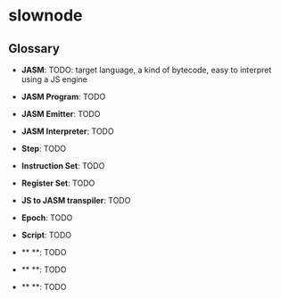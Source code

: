 ﻿# slownode



## Glossary

- **JASM**: TODO: target language, a kind of bytecode, easy to interpret using a JS engine

- **JASM Program**: TODO

- **JASM Emitter**: TODO

- **JASM Interpreter**: TODO

- **Step**: TODO

- **Instruction Set**: TODO

- **Register Set**: TODO

- **JS to JASM transpiler**: TODO

- **Epoch**: TODO

- **Script**: TODO

- ** **: TODO

- ** **: TODO

- ** **: TODO



